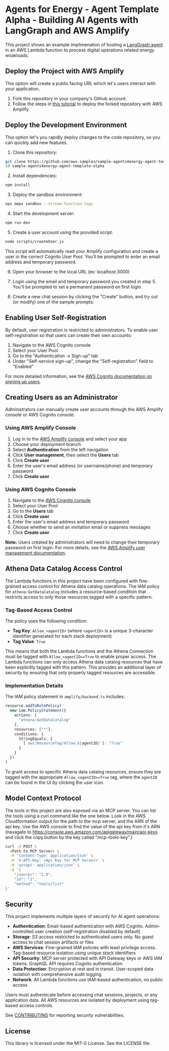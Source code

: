 # Agents for Energy - Agent Template Alpha - Building AI Agents with LangGraph and AWS Amplify

This project shows an example implimenation of hosting a [LangGraph agent](https://www.langchain.com/langgraph) in an AWS Lambda function to process digital operations related energy woakloads.

## Deploy the Project with AWS Amplify
This option will create a public facing URL which let's users interact with your application.

1. Fork this repository in your company's Github account.
2. Follow the steps in [this tutorial](https://docs.aws.amazon.com/amplify/latest/userguide/getting-started-next.html) to deploy the forked repository with AWS Amplify.

## Deploy the Development Environment
This option let's you rapidly deploy changes to the code repository, so you can quickly add new features.

1. Clone this repository:
```bash
git clone https://github.com/aws-samples/sample-agents4energy-agent-template-alpha
cd sample-agents4energy-agent-template-alpha
```

2. Install dependencies:
```bash
npm install
```

3. Deploy the sandbox environment:
```bash
npx ampx sandbox --stream-function-logs
```

4. Start the development server:
```bash
npm run dev
```

5. Create a user account using the provided script:
```bash
node scripts/createUser.js
```
This script will automatically read your Amplify configuration and create a user in the correct Cognito User Pool. You'll be prompted to enter an email address and temporary password.

6. Open your browser to the local URL (ex: localhost:3000)

7. Login using the email and temporary password you created in step 5. You'll be prompted to set a permanent password on first login.

8. Create a new chat session by clicking the "Create" button, and try out (or modify) one of the sample prompts.

## Enabling User Self-Registration

By default, user registration is restricted to administrators. To enable user self-registration so that users can create their own accounts:

1. Navigate to the AWS Cognito console
2. Select your User Pool
3. Go to the "Authentication -> Sign-up" tab
4. Under "Self-service sign-up", change the "Self-registration" field to "Enabled"

For more detailed information, see the [AWS Cognito documentation on signing up users](https://docs.aws.amazon.com/cognito/latest/developerguide/signing-up-users-in-your-app.html?icmpid=docs_cognito_console_help_panel).

## Creating Users as an Administrator

Administrators can manually create user accounts through the AWS Amplify console or AWS Cognito console:

### Using AWS Amplify Console
1. Log in to the [AWS Amplify console](https://console.aws.amazon.com/amplify/home) and select your app
2. Choose your deployment branch
3. Select **Authentication** from the left navigation
4. Click **User management**, then select the **Users** tab
5. Click **Create user**
6. Enter the user's email address (or username/phone) and temporary password
7. Click **Create user**

### Using AWS Cognito Console
1. Navigate to the [AWS Cognito console](https://console.aws.amazon.com/cognito/)
2. Select your User Pool
3. Go to the **Users** tab
4. Click **Create user**
5. Enter the user's email address and temporary password
6. Choose whether to send an invitation email or suppress messages
7. Click **Create user**

**Note:** Users created by administrators will need to change their temporary password on first login. For more details, see the [AWS Amplify user management documentation](https://docs.amplify.aws/react/build-a-backend/auth/manage-users/with-amplify-console/).

## Athena Data Catalog Access Control

The Lambda functions in this project have been configured with fine-grained access control for Athena data catalog operations. The IAM policy for `athena:GetDataCatalog` includes a resource-based condition that restricts access to only those resources tagged with a specific pattern.

### Tag-Based Access Control

The policy uses the following condition:
- **Tag Key**: `Allow_<agentID>` (where `<agentID>` is a unique 3-character identifier generated for each stack deployment)
- **Tag Value**: `True`

This means that both the Lambda functions and the Athena Connection must be tagged with `Allow_<agentID>=True` to enable proper access. The Lambda functions can only access Athena data catalog resources that have been explicitly tagged with this pattern. This provides an additional layer of security by ensuring that only properly tagged resources are accessible.

### Implementation Details

The IAM policy statement in `amplify/backend.ts` includes:
```typescript
resource.addToRolePolicy(
  new iam.PolicyStatement({
    actions: [
      "athena:GetDataCatalog"
    ],
    resources: ["*"],
    conditions: {
      StringEquals: {
        [`aws:ResourceTag/Allow_${agentID}`]: "True"
      }
    }
  })
)
```

To grant access to specific Athena data catalog resources, ensure they are tagged with the appropriate `Allow_<agentID>=True` tag, where the `agentID` can be found in the UI by clicking the user icon.

## Model Context Protocol
The tools in this project are also exposed via an MCP server. You can list the tools using a curl command like the one below. Look in the AWS Cloudformation output for the path to the mcp server, and the ARN of the api key. Use the AWS console to find the value of the api key from it's ARN (navagate to https://console.aws.amazon.com/apigateway/main/api-keys and click the copy button by the key called "mcp-tools-key".)

```bash
curl -X POST \
  <Path to MCP Server> \
  -H 'Content-Type: application/json' \
  -H 'X-API-Key: <Api Key for MCP Server>' \
  -H 'accept: application/json' \
  -d '{
    "jsonrpc": "2.0",
    "id": "1",
    "method": "tools/list"
}'
```

## Security

This project implements multiple layers of security for AI agent operations:

- **Authentication**: Email-based authentication with AWS Cognito. Admin-controlled user creation (self-registration disabled by default)
- **Storage**: S3 access restricted to authenticated users only. No guest access to chat session artifacts or files
- **AWS Services**: Fine-grained IAM policies with least privilege access. Tag-based resource isolation using unique stack identifiers
- **API Security**: MCP server protected with API Gateway keys or AWS IAM tokens. GraphQL API requires Cognito authentication
- **Data Protection**: Encryption at rest and in transit. User-scoped data isolation with comprehensive audit logging
- **Network**: All Lambda functions use IAM-based authentication, no public access

Users must authenticate before accessing chat sessions, projects, or any application data. All AWS resources are isolated by deployment using tag-based access controls.

See [CONTRIBUTING](CONTRIBUTING.md#security-issue-notifications) for reporting security vulnerabilities.

## License

This library is licensed under the MIT-0 License. See the LICENSE file.
